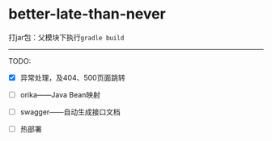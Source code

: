 # better-late-than-never
打jar包：父模块下执行`gradle build`

---
TODO:
- [x] 异常处理，及404、500页面跳转
- [ ] orika——Java Bean映射
- [ ] swagger——自动生成接口文档
- [ ] 热部署

